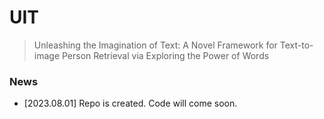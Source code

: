 # UIT
> Unleashing the Imagination of Text: A Novel Framework for Text-to-image Person Retrieval via Exploring the Power of Words
### News
* [2023.08.01] Repo is created. Code will come soon.
